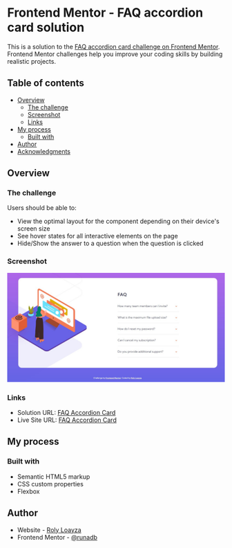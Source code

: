 # Frontend Mentor - FAQ accordion card solution

This is a solution to the [FAQ accordion card challenge on Frontend Mentor](https://www.frontendmentor.io/challenges/faq-accordion-card-XlyjD0Oam). Frontend Mentor challenges help you improve your coding skills by building realistic projects. 

## Table of contents

- [Overview](#overview)
  - [The challenge](#the-challenge)
  - [Screenshot](#screenshot)
  - [Links](#links)
- [My process](#my-process)
  - [Built with](#built-with)
- [Author](#author)
- [Acknowledgments](#acknowledgments)

## Overview

### The challenge

Users should be able to:

- View the optimal layout for the component depending on their device's screen size
- See hover states for all interactive elements on the page
- Hide/Show the answer to a question when the question is clicked

### Screenshot

![](./screenshot.jpg)

### Links

- Solution URL: [FAQ Accordion Card](https://github.com/runadb/frontendmentor-challenges/tree/master/newbie/faq-accordion-card-main)
- Live Site URL: [FAQ Accordion Card](https://runadb.github.io/frontendmentor-challenges/newbie/faq-accordion-card-main/index.html)

## My process

### Built with

- Semantic HTML5 markup
- CSS custom properties
- Flexbox

## Author

- Website - [Roly Loayza](https://github.com/runadb)
- Frontend Mentor - [@runadb](https://www.frontendmentor.io/profile/runadb)
